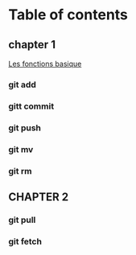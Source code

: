 # Table of contents

## chapter 1 
[Les fonctions basique](chapters/chapter1.md)
### git add
### gitt commit
### git push
### git mv
### git rm

## CHAPTER 2
### git pull
### git fetch
